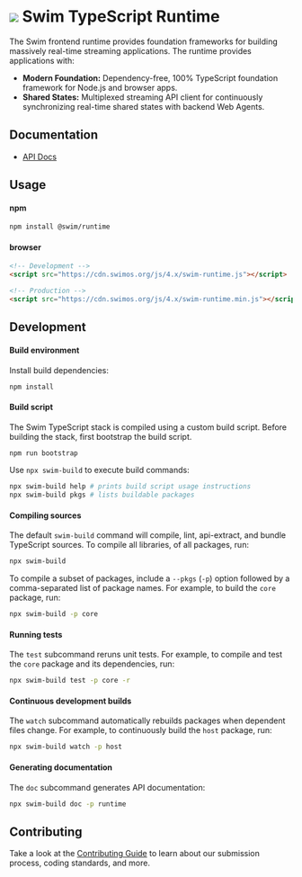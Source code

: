 # <a href="https://www.swimos.org"><img src="https://docs.swimos.org/readme/breach-marlin-blue-wide.svg"></a> Swim TypeScript Runtime

The Swim frontend runtime provides foundation frameworks for building massively
real-time streaming applications. The runtime provides applications with:

- **Modern Foundation:** Dependency-free, 100% TypeScript foundation framework
  for Node.js and browser apps.
- **Shared States:** Multiplexed streaming API client for continuously
  synchronizing real-time shared states with backend Web Agents.

## Documentation

- [API Docs][api-docs]

## Usage

#### npm

```sh
npm install @swim/runtime
```

#### browser

```html
<!-- Development -->
<script src="https://cdn.swimos.org/js/4.x/swim-runtime.js"></script>

<!-- Production -->
<script src="https://cdn.swimos.org/js/4.x/swim-runtime.min.js"></script>
```

## Development

#### Build environment

Install build dependencies:

```sh
npm install
```

#### Build script

The Swim TypeScript stack is compiled using a custom build script.
Before building the stack, first bootstrap the build script.

```sh
npm run bootstrap
```

Use `npx swim-build` to execute build commands:

```sh
npx swim-build help # prints build script usage instructions
npx swim-build pkgs # lists buildable packages
```

#### Compiling sources

The default `swim-build` command will compile, lint, api-extract, and bundle
TypeScript sources. To compile all libraries, of all packages, run:

```sh
npx swim-build
```

To compile a subset of packages, include a `--pkgs` (`-p`) option followed
by a comma-separated list of package names. For example, to build the `core`
package, run:

```sh
npx swim-build -p core
```

#### Running tests

The `test` subcommand reruns unit tests. For example, to compile and test
the `core` package and its dependencies, run:

```sh
npx swim-build test -p core -r
```

#### Continuous development builds

The `watch` subcommand automatically rebuilds packages when dependent files
change. For example, to continuously build the `host` package, run:

```sh
npx swim-build watch -p host
```

#### Generating documentation

The `doc` subcommand generates API documentation:

```sh
npx swim-build doc -p runtime
```

## Contributing

Take a look at the [Contributing Guide][contributing] to learn about our
submission process, coding standards, and more.

[api-docs]: https://docs.swimos.org/js/4.x/modules/_swim_runtime.html
[contributing]: CONTRIBUTING.md
